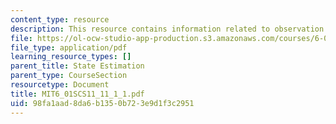 ```yaml
---
content_type: resource
description: This resource contains information related to observation models.
file: https://ol-ocw-studio-app-production.s3.amazonaws.com/courses/6-01sc-introduction-to-electrical-engineering-and-computer-science-i-spring-2011/98fa1aad8da6b1350b723e9d1f3c2951_MIT6_01SCS11_11_1_1.pdf
file_type: application/pdf
learning_resource_types: []
parent_title: State Estimation
parent_type: CourseSection
resourcetype: Document
title: MIT6_01SCS11_11_1_1.pdf
uid: 98fa1aad-8da6-b135-0b72-3e9d1f3c2951
---
```

